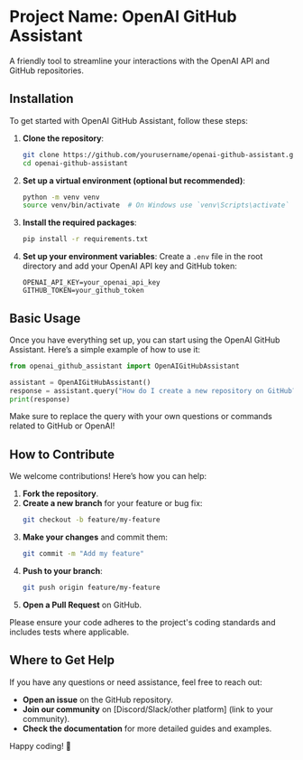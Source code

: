 # Project Name: OpenAI GitHub Assistant

A friendly tool to streamline your interactions with the OpenAI API and GitHub repositories.

## Installation

To get started with OpenAI GitHub Assistant, follow these steps:

1. **Clone the repository**:
   ```bash
   git clone https://github.com/yourusername/openai-github-assistant.git
   cd openai-github-assistant
   ```

2. **Set up a virtual environment (optional but recommended)**:
   ```bash
   python -m venv venv
   source venv/bin/activate  # On Windows use `venv\Scripts\activate`
   ```

3. **Install the required packages**:
   ```bash
   pip install -r requirements.txt
   ```

4. **Set up your environment variables**:
   Create a `.env` file in the root directory and add your OpenAI API key and GitHub token:
   ```
   OPENAI_API_KEY=your_openai_api_key
   GITHUB_TOKEN=your_github_token
   ```

## Basic Usage

Once you have everything set up, you can start using the OpenAI GitHub Assistant. Here’s a simple example of how to use it:

```python
from openai_github_assistant import OpenAIGitHubAssistant

assistant = OpenAIGitHubAssistant()
response = assistant.query("How do I create a new repository on GitHub?")
print(response)
```

Make sure to replace the query with your own questions or commands related to GitHub or OpenAI!

## How to Contribute

We welcome contributions! Here’s how you can help:

1. **Fork the repository**.
2. **Create a new branch** for your feature or bug fix:
   ```bash
   git checkout -b feature/my-feature
   ```
3. **Make your changes** and commit them:
   ```bash
   git commit -m "Add my feature"
   ```
4. **Push to your branch**:
   ```bash
   git push origin feature/my-feature
   ```
5. **Open a Pull Request** on GitHub.

Please ensure your code adheres to the project's coding standards and includes tests where applicable.

## Where to Get Help

If you have any questions or need assistance, feel free to reach out:

- **Open an issue** on the GitHub repository.
- **Join our community** on [Discord/Slack/other platform] (link to your community).
- **Check the documentation** for more detailed guides and examples.

Happy coding! 🎉
